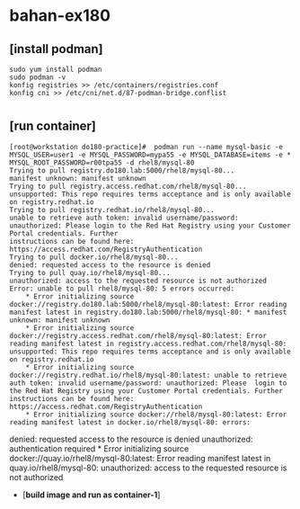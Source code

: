 # bahan-ex180

## [**install podman**]
	sudo yum install podman
	sudo podman -v
	konfig registries >> /etc/containers/registries.conf
	konfig cni >> /etc/cni/net.d/87-podman-bridge.conflist
#
## [**run container**]
	[root@workstation do180-practice]#  podman run --name mysql-basic -e MYSQL_USER=user1 -e MYSQL_PASSWORD=mypa55 -e MYSQL_DATABASE=items -e * MYSQL_ROOT_PASSWORD=r00tpa55 -d rhel8/mysql-80
	Trying to pull registry.do180.lab:5000/rhel8/mysql-80...
	manifest unknown: manifest unknown
	Trying to pull registry.access.redhat.com/rhel8/mysql-80...
	unsupported: This repo requires terms acceptance and is only available on registry.redhat.io
	Trying to pull registry.redhat.io/rhel8/mysql-80...
	unable to retrieve auth token: invalid username/password: unauthorized: Please login to the Red Hat Registry using your Customer Portal credentials. Further
	instructions can be found here: https://access.redhat.com/RegistryAuthentication
	Trying to pull docker.io/rhel8/mysql-80...
	denied: requested access to the resource is denied
	Trying to pull quay.io/rhel8/mysql-80...
	unauthorized: access to the requested resource is not authorized
	Error: unable to pull rhel8/mysql-80: 5 errors occurred:
        * Error initializing source docker://registry.do180.lab:5000/rhel8/mysql-80:latest: Error reading manifest latest in registry.do180.lab:5000/rhel8/mysql-80: * manifest unknown: manifest unknown
        * Error initializing source docker://registry.access.redhat.com/rhel8/mysql-80:latest: Error reading manifest latest in registry.access.redhat.com/rhel8/mysql-80: unsupported: This repo requires terms acceptance and is only available on registry.redhat.io
        * Error initializing source docker://registry.redhat.io/rhel8/mysql-80:latest: unable to retrieve auth token: invalid username/password: unauthorized: Please  login to the Red Hat Registry using your Customer Portal credentials. Further instructions can be found here: https://access.redhat.com/RegistryAuthentication
        * Error initializing source docker://rhel8/mysql-80:latest: Error reading manifest latest in docker.io/rhel8/mysql-80: errors:
denied: requested access to the resource is denied 
unauthorized: authentication required
        * Error initializing source docker://quay.io/rhel8/mysql-80:latest: Error reading manifest latest in quay.io/rhel8/mysql-80: unauthorized: access to the requested resource is not authorized



* [**build image and run as container-1**]
